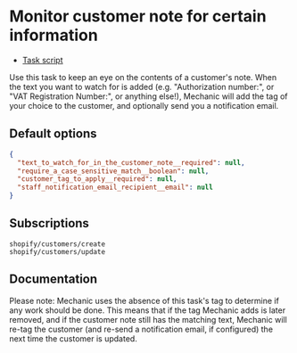 # Monitor customer note for certain information

* [Task script](./script.liquid)

Use this task to keep an eye on the contents of a customer's note. When the text you want to watch for is added (e.g. "Authorization number:", or "VAT Registration Number:", or anything else!), Mechanic will add the tag of your choice to the customer, and optionally send you a notification email.

## Default options

```json
{
  "text_to_watch_for_in_the_customer_note__required": null,
  "require_a_case_sensitive_match__boolean": null,
  "customer_tag_to_apply__required": null,
  "staff_notification_email_recipient__email": null
}
```

## Subscriptions

```liquid
shopify/customers/create
shopify/customers/update
```

## Documentation

Please note: Mechanic uses the absence of this task's tag to determine if any work should be done. This means that if the tag Mechanic adds is later removed, and if the customer note still has the matching text, Mechanic will re-tag the customer (and re-send a notification email, if configured) the next time the customer is updated.